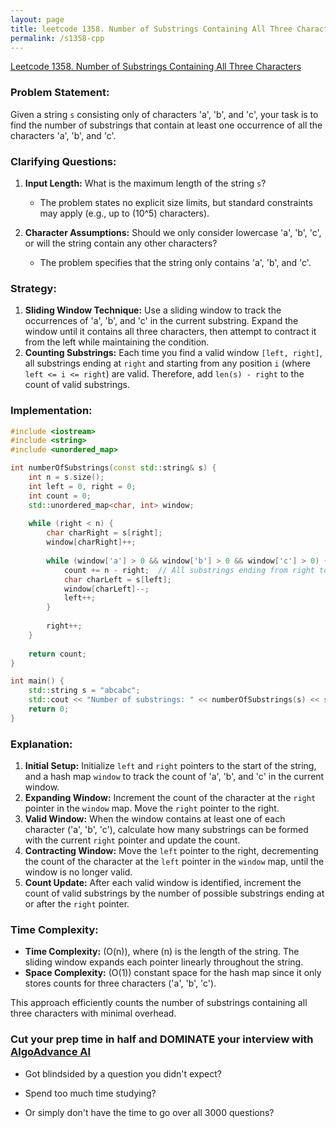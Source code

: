 ```yaml
---
layout: page
title: leetcode 1358. Number of Substrings Containing All Three Characters
permalink: /s1358-cpp
---
```

[Leetcode 1358. Number of Substrings Containing All Three Characters](https://algoadvance.github.io/algoadvance/l1358)
### Problem Statement:
Given a string `s` consisting only of characters 'a', 'b', and 'c', your task is to find the number of substrings that contain at least one occurrence of all the characters 'a', 'b', and 'c'.

### Clarifying Questions:
1. **Input Length:** What is the maximum length of the string `s`? 
   - The problem states no explicit size limits, but standard constraints may apply (e.g., up to \(10^5\) characters).
   
2. **Character Assumptions:** Should we only consider lowercase 'a', 'b', 'c', or will the string contain any other characters?
   - The problem specifies that the string only contains 'a', 'b', and 'c'.

### Strategy:
1. **Sliding Window Technique:** Use a sliding window to track the occurrences of 'a', 'b', and 'c' in the current substring. Expand the window until it contains all three characters, then attempt to contract it from the left while maintaining the condition.
2. **Counting Substrings:** Each time you find a valid window `[left, right]`, all substrings ending at `right` and starting from any position `i` (where `left <= i <= right`) are valid. Therefore, add `len(s) - right` to the count of valid substrings.

### Implementation:

```cpp
#include <iostream>
#include <string>
#include <unordered_map>

int numberOfSubstrings(const std::string& s) {
    int n = s.size();
    int left = 0, right = 0;
    int count = 0;
    std::unordered_map<char, int> window;
    
    while (right < n) {
        char charRight = s[right];
        window[charRight]++;
        
        while (window['a'] > 0 && window['b'] > 0 && window['c'] > 0) {
            count += n - right;  // All substrings ending from right to end of string are valid
            char charLeft = s[left];
            window[charLeft]--;
            left++;
        }
        
        right++;
    }
    
    return count;
}

int main() {
    std::string s = "abcabc";
    std::cout << "Number of substrings: " << numberOfSubstrings(s) << std::endl;
    return 0;
}
```

### Explanation:
1. **Initial Setup:** Initialize `left` and `right` pointers to the start of the string, and a hash map `window` to track the count of 'a', 'b', and 'c' in the current window.
2. **Expanding Window:** Increment the count of the character at the `right` pointer in the `window` map. Move the `right` pointer to the right.
3. **Valid Window:** When the window contains at least one of each character ('a', 'b', 'c'), calculate how many substrings can be formed with the current `right` pointer and update the count.
4. **Contracting Window:** Move the `left` pointer to the right, decrementing the count of the character at the `left` pointer in the `window` map, until the window is no longer valid.
5. **Count Update:** After each valid window is identified, increment the count of valid substrings by the number of possible substrings ending at or after the `right` pointer.

### Time Complexity:
- **Time Complexity:** \(O(n)\), where \(n\) is the length of the string. The sliding window expands each pointer linearly throughout the string.
- **Space Complexity:** \(O(1)\) constant space for the hash map since it only stores counts for three characters ('a', 'b', 'c').

This approach efficiently counts the number of substrings containing all three characters with minimal overhead.


### Cut your prep time in half and DOMINATE your interview with [AlgoAdvance AI](https://algoAdvance.com)

- Got blindsided by a question you didn't expect?

- Spend too much time studying?

- Or simply don't have the time to go over all 3000 questions?

